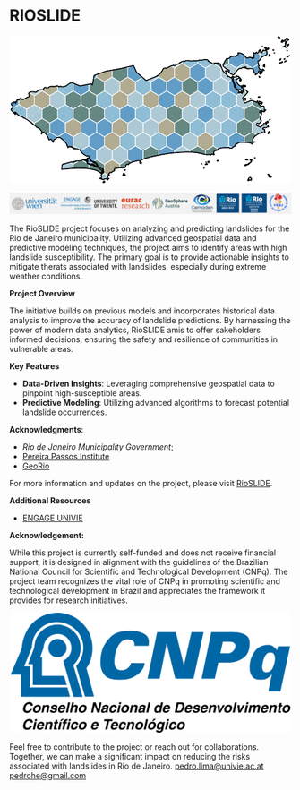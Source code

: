 # RIOSLIDE 

<p align="center">
  <img
    src="/Shinny_app_RioSlide/www/myplot.png"
    width="516"  
    height="264s"> 
</p>

<p align="center">
  <img
    src="/Shinny_app_RioSlide/www/Proj_partners.jpg"> 
</p>

The RioSLIDE project focuses on analyzing and predicting landslides for the Rio de Janeiro municipality. Utilizing advanced geospatial data and predictive modeling techniques, the project aims to identify areas with high landslide susceptibility. The primary goal is to provide actionable insights to mitigate therats associated with landslides, especially during extreme weather conditions.

**Project Overview**

The initiative builds on previous models and incorporates historical data analysis to improve the accuracy of landslide predictions. By harnessing the power of modern data analytics, RioSLIDE amis to offer sakeholders informed decisions, ensuring the safety and resilience of communities in vulnerable areas.

**Key Features**

- **Data-Driven Insights**: Leveraging comprehensive geospatial data to pinpoint high-susceptible areas.
- **Predictive Modeling**: Utilizing advanced algorithms to forecast potential landslide occurrences.


<!--**License**

This project is licensed under the MIT License. See the [LICENSE](./LICENSE) file for details.

**Citation**:

Lima P, et al. (2023): RioSLIDE: Advanced Landslide Risk Management in Rio de Janeiro. [Month] 2023, Rio de Janeiro.-->

**Acknowledgments**:
- *Rio de Janeiro Municipality Government*;
- [Pereira Passos Institute](https://www.rio.rj.gov.br/web/ipp/who-we-are)
- [GeoRio](https://www.rio.rj.gov.br/web/georio/quem-somos)

For more information and updates on the project, please visit [RioSLIDE](https://pedrohe.shinyapps.io/Shinny_app_RioSlide/).

**Additional Resources**

- [ENGAGE UNIVIE](https://geographie.univie.ac.at/arbeitsgruppen/engage-geomorphologische-systeme-und-risikoforschung/) 

**Acknowledgement:**

While this project is currently self-funded and does not receive financial support, it is designed in alignment with the guidelines of the Brazilian National Council for Scientific and Technological Development (CNPq). The project team recognizes the vital role of CNPq in promoting scientific and technological development in Brazil and appreciates the framework it provides for research initiatives.

<p align="center">
  <img
    src="/Shinny_app_RioSlide/www/CNPq.png"
    width="500"  
    height="214"> 
</p>


Feel free to contribute to the project or reach out for collaborations. Together, we can make a significant impact on reducing the risks associated with landslides in Rio de Janeiro.
pedro.lima@univie.ac.at
pedrohe@gmail.com
